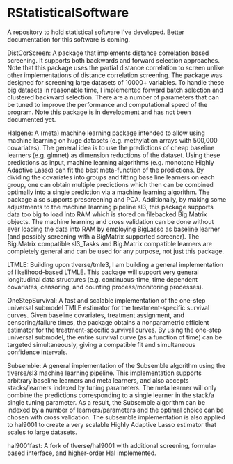 # RStatisticalSoftware
A repository to hold statistical software I've developed.
Better documentation for this software is coming.

DistCorScreen:
A package that implements distance correlation based screening. It supports both backwards and forward selection approaches. 
Note that this package uses the partial distance correlation to screen unlike other implementations of distance correlation screening.
The package was designed for screening large datasets of 10000+ variables. To handle these big datasets in reasonable time,
I implemented forward batch selection and clustered backward selection. There are a number of parameters that can be tuned to improve the performance
and computational speed of the program. Note this package is in development and has not been documented yet.

Halgene:
A (meta) machine learning package intended to allow using machine learning on huge datasets (e.g. methylation arrays with 500,000 covariates).
The general idea is to use the predictions of cheap baseline learners (e.g. glmnet) as dimension reductions of the dataset. 
Using these predictions as input, machine learning algorithms (e.g. monotone Highly Adaptive Lasso) can fit the best meta-function of the predictions.
By dividing the covariates into groups and fitting base line learners on each group, one can obtain multiple predictions which then can be combined optimally
into a single prediction via a machine learning algorithm. The package also supports prescreening and PCA. 
Additionally, by making some adjustments to the machine learning pipeline sl3, this package supports data too big to load into RAM which is stored on filebacked Big.Matrix 
objects. The machine learning and cross validation can be done without ever loading the data into RAM by employing BigLasso as baseline learner 
(and possibly screening with a BigMatrix supported screener). The Big.Matrix compatible sl3_Tasks and Big.Matrix compatible learners are completely general 
and can be used for any purpose, not just this package.

LTMLE:
Building upon tlverse/tmle3, I am building a general implementation of likelihood-based LTMLE. This package will support very general longitudinal data structures
(e.g. continuous-time, time dependent covariates, censoring, and counting process/monitoring processes).


OneStepSurvival:
A fast and scalable implementation of the one-step universal submodel TMLE estimator for the treatment-specific survival curves. Given baseline covariates, treatment assignment,
and censoring/failure times, the package obtains a nonparametric efficient estimator for the treatment-specific survival curves. By using the one-step universal submodel,
the entire survival curve (as a function of time) can be targeted simultaneously, giving a compatible fit and simultaneous confidence intervals.

Subsemble:
A general implementation of the Subsemble algorithm using the tlverse/sl3 machine learning pipeline. This implementation supports arbitrary baseline learners and meta learners,
and also accepts stacks/learners indexed by tuning parameters. The meta learner will only combine the predictions corresponding to a single learner in the stack/a single tuning parameter.
As a result, the Subsemble algorithm can be indexed by a number of learners/parameters and the optimal choice can be chosen with cross validation.
The subsemble implementation is also applied to hal9001 to create a very scalable Highly Adaptive Lasso estimator that scales to large datasets.

hal9001fast:
A fork of tlverse/hal9001 with additional screening, formula-based interface, and higher-order Hal implemented.
